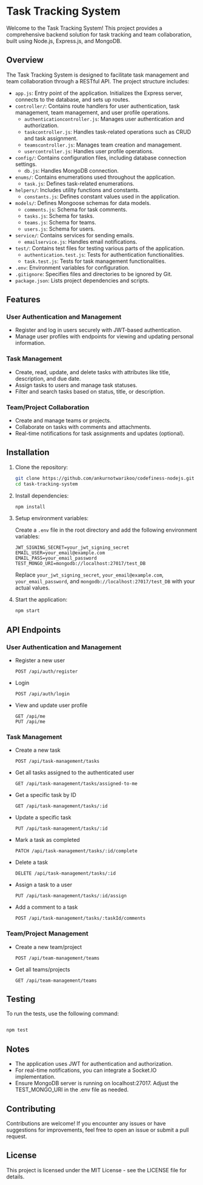 # Task Tracking System

Welcome to the Task Tracking System! This project provides a comprehensive backend solution for task tracking and team collaboration, built using Node.js, Express.js, and MongoDB.

## Overview

The Task Tracking System is designed to facilitate task management and team collaboration through a RESTful API. The project structure includes:

- `app.js`: Entry point of the application. Initializes the Express server, connects to the database, and sets up routes.
- `controller/`: Contains route handlers for user authentication, task management, team management, and user profile operations.
  - `authenticationcontroller.js`: Manages user authentication and authorization.
  - `taskcontroller.js`: Handles task-related operations such as CRUD and task assignment.
  - `teamscontroller.js`: Manages team creation and management.
  - `usercontroller.js`: Handles user profile operations.
- `config/`: Contains configuration files, including database connection settings.
  - `db.js`: Handles MongoDB connection.
- `enums/`: Contains enumerations used throughout the application.
  - `task.js`: Defines task-related enumerations.
- `helpers/`: Includes utility functions and constants.
  - `constants.js`: Defines constant values used in the application.
- `models/`: Defines Mongoose schemas for data models.
  - `comments.js`: Schema for task comments.
  - `tasks.js`: Schema for tasks.
  - `teams.js`: Schema for teams.
  - `users.js`: Schema for users.
- `service/`: Contains services for sending emails.
  - `emailservice.js`: Handles email notifications.
- `test/`: Contains test files for testing various parts of the application.
  - `authentication.test.js`: Tests for authentication functionalities.
  - `task.test.js`: Tests for task management functionalities.
- `.env`: Environment variables for configuration.
- `.gitignore`: Specifies files and directories to be ignored by Git.
- `package.json`: Lists project dependencies and scripts.

## Features

### User Authentication and Management

- Register and log in users securely with JWT-based authentication.
- Manage user profiles with endpoints for viewing and updating personal information.

### Task Management

- Create, read, update, and delete tasks with attributes like title, description, and due date.
- Assign tasks to users and manage task statuses.
- Filter and search tasks based on status, title, or description.

### Team/Project Collaboration

- Create and manage teams or projects.
- Collaborate on tasks with comments and attachments.
- Real-time notifications for task assignments and updates (optional).

## Installation

1. Clone the repository:

   ```bash
   git clone https://github.com/ankurnotwarikoo/codefiness-nodejs.git
   cd task-tracking-system
   ```

2. Install dependencies:

   ```bash
   npm install
   ```

3. Setup environment variables:

   Create a `.env` file in the root directory and add the following environment variables:

   ```env
   JWT_SIGNING_SECRET=your_jwt_signing_secret
   EMAIL_USER=your_email@example.com
   EMAIL_PASS=your_email_password
   TEST_MONGO_URI=mongodb://localhost:27017/test_DB
   ```

   Replace `your_jwt_signing_secret`, `your_email@example.com`, `your_email_password`, and `mongodb://localhost:27017/test_DB` with your actual values.

4. Start the application:

   ```bash
   npm start
   ```

## API Endpoints

### User Authentication and Management

- Register a new user

  ```
  POST /api/auth/register
  ```

- Login

  ```
  POST /api/auth/login
  ```

- View and update user profile
  ```
  GET /api/me
  PUT /api/me
  ```

### Task Management

- Create a new task

  ```
  POST /api/task-management/tasks
  ```

- Get all tasks assigned to the authenticated user

  ```
  GET /api/task-management/tasks/assigned-to-me
  ```

- Get a specific task by ID

  ```
  GET /api/task-management/tasks/:id
  ```

- Update a specific task

  ```
  PUT /api/task-management/tasks/:id
  ```

- Mark a task as completed

  ```
  PATCH /api/task-management/tasks/:id/complete
  ```

- Delete a task

  ```
  DELETE /api/task-management/tasks/:id
  ```

- Assign a task to a user

  ```
  PUT /api/task-management/tasks/:id/assign
  ```

- Add a comment to a task
  ```
  POST /api/task-management/tasks/:taskId/comments
  ```

### Team/Project Management

- Create a new team/project

  ```
  POST /api/team-management/teams
  ```

- Get all teams/projects
  ```
  GET /api/team-management/teams
  ```

## Testing

To run the tests, use the following command:

```bash

npm test

```

## Notes

- The application uses JWT for authentication and authorization.
- For real-time notifications, you can integrate a Socket.IO implementation.
- Ensure MongoDB server is running on localhost:27017. Adjust the TEST_MONGO_URI in the .env file as needed.

## Contributing

Contributions are welcome! If you encounter any issues or have suggestions for improvements, feel free to open an issue or submit a pull request.

## License

This project is licensed under the MIT License - see the LICENSE file for details.
